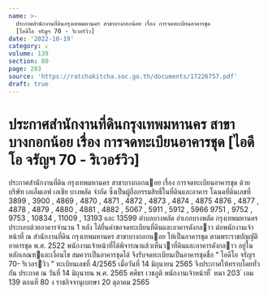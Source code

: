```yaml
---
name: >-
  ประกาศสำนักงานที่ดินกรุงเทพมหานคร สาขาบางกอกน้อย เรื่อง การจดทะเบียนอาคารชุด
  [ไอดีโอ จรัญฯ 70 - ริเวอร์วิว]
date: '2022-10-19'
category: ง
volume: 139
section: 80
page: 203
source: 'https://ratchakitcha.soc.go.th/documents/17226757.pdf'
draft: true
---
```


# ประกาศสำนักงานที่ดินกรุงเทพมหานคร สาขาบางกอกน้อย เรื่อง การจดทะเบียนอาคารชุด [ไอดีโอ จรัญฯ 70 - ริเวอร์วิว]

ประกาศสํานักงานที่ดิน กรุงเทพมหานคร สาขาบางกอกนอย เรื่อง การจดทะเบียนอาคารชุด ด้วย บริษัท เอเอ็มเอฟ เอเชีย บางพลัด จํากัด ซึ่งเป็นผู้ถือกรรมสิทธิ์ในที่ดินและอาคาร โฉนดที่ดินเลขที่ 3899 , 3900 , 4869 , 4870 , 4871 , 4872 , 4873 , 4874 , 4875 4876 , 4877 , 4878 , 4879 , 4880 , 4881 , 4882 , 5067 , 5911 , 5912 , 5966 9751 , 9752 , 9753 , 10834 , 11009 , 13193 และ 13599 ตําบลบางพลัด อําเภอบางพลัด กรุงเทพมหานคร ประกอบด้วยอาคารจํานวน 1 หลัง ได้ยื่นคําขอจดทะเบียนที่ดินและอาคารดังกลาว ต่อพนักงานเจ้าหน้าที่ ณ สํานักงานที่ดิน กรุงเทพมหานคร สาขาบางกอกนอย ให้เป็นอาคารชุด ตามพระราชบัญญัติอาคารชุด พ.ศ. 2522 พนักงานเจ้าหน้าที่ได้พิจารณาแล้วเห็นวาที่ดินและอาคารดังกลาว อยู่ในหลักเกณฑและเงื่อนไข สมควรเป็นอาคารชุดได้ จึงรับจดทะเบียนเป็นอาคารชุดชื่อ “ ไอดีโอ จรัญฯ 70- ริเวอรวิว ” ทะเบียนเลขที่ 4/2565 เมื่อวันที่ 14 มิถุนายน 2565 จึงประกาศให้ทราบโดยทั่วกัน ประกาศ ณ วันที่ 14 มิถุนายน พ.ศ. 2565 ศศิธร เวชภูติ พนักงานเจ้าหน้าที่ ้ หนา 203 ่ เลม 139 ตอนที่ 80 ง ราชกิจจานุเบกษา 20 ตุลาคม 2565
